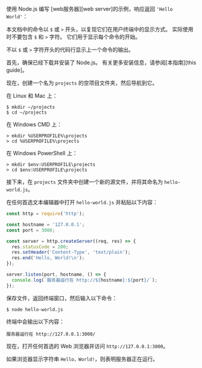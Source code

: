 
使用 Node.js 编写 [web服务器][web server]的示例，响应返回 `'Hello World'`：

本文档中的命令以 `$` 或 `>` 开头，以复现它们在用户终端中的显示方式。
实际使用时不要包含 `$` 和 `>` 字符。
它们用于显示每个命令的开始。

不以 `$` 或 `>` 字符开头的代码行显示上一个命令的输出。

首先，确保已经下载并安装了 Node.js。
有关更多安装信息，请参阅[本指南][this guide]。

现在，创建一个名为 `projects` 的空项目文件夹，然后导航到它。

在 Linux 和 Mac 上：

```console
$ mkdir ~/projects
$ cd ~/projects
```

在 Windows CMD 上：

```console
> mkdir %USERPROFILE%\projects
> cd %USERPROFILE%\projects
```

在 Windows PowerShell 上：

```console
> mkdir $env:USERPROFILE\projects
> cd $env:USERPROFILE\projects
```

接下来，在 `projects` 文件夹中创建一个新的源文件，并将其命名为 `hello-world.js`。

在任何首选文本编辑器中打开 `hello-world.js` 并粘贴以下内容：

```js
const http = require('http');

const hostname = '127.0.0.1';
const port = 3000;

const server = http.createServer((req, res) => {
  res.statusCode = 200;
  res.setHeader('Content-Type', 'text/plain');
  res.end('Hello, World!\n');
});

server.listen(port, hostname, () => {
  console.log(`服务器运行在 http://${hostname}:${port}/`);
});
```

保存文件，返回终端窗口，然后输入以下命令：

```console
$ node hello-world.js
```

终端中会输出以下内容：


```console
服务器运行在 http://127.0.0.1:3000/
```

现在，打开任何首选的 Web 浏览器并访问 `http://127.0.0.1:3000`。

如果浏览器显示字符串 `Hello，World!`，则表明服务器正在运行。

